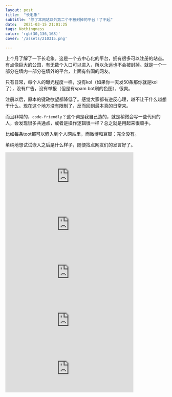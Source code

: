 ```yaml
---
layout: post
title:  "长毛象"
subtitle: "除了本网站以外第二个不被封掉的平台！了不起"
date:   2021-03-15 21:01:25
tags: Nothingness
color: 'rgb(30,136,168)'
cover: '/assets/210315.png'

---
```


上个月了解了一下长毛象。这是一个去中心化的平台，拥有很多可以注册的站点。有点像巨大的公园，有无数个入口可以进入，所以永远也不会被封掉。就是一个一部分在墙内一部分在墙外的平台，上面有各国的网友。

只有日常，每个人的曝光程度一样，没有kol（如果你一天发50条那你就是kol了），没有广告，没有举报（但是有spam bot刷的色图），很爽。

注册以后，原本的键政欲望都降低了。感觉大家都有逆反心理，越不让干什么越想干什么。现在这个地方没有限制了，反而回到最本真的日常来。

而且非常的，`code-friendly`？这个词是我自己造的，就是稍微会写一些代码的人，会发现很多共通点，或者是操作逻辑很一样？总之就是用起来很顺手。

比如每条toot都可以嵌入到个人网站里，而微博和豆瓣：完全没有。

单纯地想试试嵌入之后是什么样子，随便找点网友们的发言好了。

<iframe src="https://alive.bar/@wuhua002/105853734232941481/embed" class="mastodon-embed" style="max-width: 100%; border: 0" width="400" allowfullscreen="allowfullscreen"></iframe><script src="https://alive.bar/embed.js" async="async"></script>

<iframe src="https://alive.bar/@elysium/105813485944739920/embed" class="mastodon-embed" style="max-width: 100%; border: 0" width="400" allowfullscreen="allowfullscreen"></iframe><script src="https://alive.bar/embed.js" async="async"></script>

<iframe src="https://o3o.ca/@sanmuzhu/105801079980339956/embed" class="mastodon-embed" style="max-width: 100%; border: 0" width="400" allowfullscreen="allowfullscreen"></iframe>

<iframe src="https://o3o.ca/@Hydrangea/105789638263007921/embed" class="mastodon-embed" style="max-width: 100%; border: 0" width="400" allowfullscreen="allowfullscreen"></iframe>

<iframe src="https://1234.as/@silverdove/105781146286138629/embed" class="mastodon-embed" style="max-width: 100%; border: 0" width="400" allowfullscreen="allowfullscreen"></iframe>